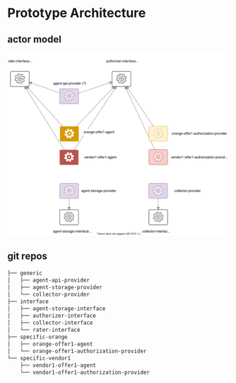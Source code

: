 # Prototype Architecture

## actor model

![](prototype-architecture.drawio.svg)

## git repos

```
├── generic
│   ├── agent-api-provider
│   ├── agent-storage-provider
│   └── collector-provider
├── interface
│   ├── agent-storage-interface
│   ├── authorizer-interface
│   ├── collector-interface
│   └── rater-interface
├── specific-orange
│   ├── orange-offer1-agent
│   └── orange-offer1-authorization-provider
└── specific-vendor1
    ├── vendor1-offer1-agent
    └── vendor1-offer1-authorization-provider
```